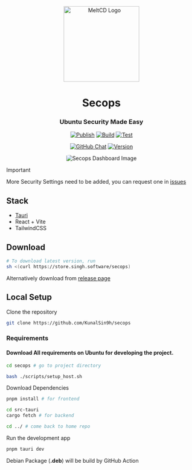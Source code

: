 <div align="center"> 
    <img alt="MeltCD Logo" height="200px" src="https://github.com/KunalSin9h/Secops/assets/82411321/f5480df3-a1d4-461d-bf54-4092a75dda49">
    <p align="center">
        <h1>Secops</h1>
    </p>
    <p align="center">
        <h3>Ubuntu Security Made Easy</h3>
    </p>
</div>

<p align="center">
    <a href="https://github.com/KunalSin9h/secops/actions/workflows/release.yml" target="_black" rel="noopener"><img src="https://github.com/KunalSin9h/secops/actions/workflows/release.yml/badge.svg" alt="Publish" /></a>
    <a href="https://github.com/KunalSin9h/Secops/actions/workflows/build.yml" target="_black" rel="noopener"><img src="https://github.com/KunalSin9h/Secops/actions/workflows/build.yml/badge.svg" alt="Build" /></a>
    <a href="https://github.com/KunalSin9h/Secops/actions/workflows/test.yml" target="_black" rel="noopener"><img src="https://github.com/KunalSin9h/Secops/actions/workflows/test.yml/badge.svg" alt="Test" /></a>
</p>

<p align="center">
    <a href="https://discord.com/channels/1149004267374522398" target="_black" rel="noopener"><img src="https://img.shields.io/discord/1149004267374522398" alt="GitHub Chat" /></a>
    <a href="https://github.com/KunalSin9h/Secops/releases" target="_black" rel="noopener"><img src="https://img.shields.io/github/v/release/kunalsin9h/secops" alt="Version" /></a>
</p>

<p align="center">
    <img src="https://github.com/KunalSin9h/secops/assets/82411321/d3bea124-b7e9-42b1-af4b-b4a20f725dd6" alt="Secops Dashboard Image" style="border-radius: 10%;" />
</p>



> [!IMPORTANT]
> More Security Settings need to be added, you can request one in [issues](https://github.com/KunalSin9h/Secops/issues)

## Stack

- [Tauri](https://tauri.app/)
- React + Vite
- TailwindCSS

## Download
```bash
# To download latest version, run 
sh <(curl https://store.singh.software/secops)
```
Alternatively download from [release page](https://github.com/KunalSin9h/Secops/releases)

## Local Setup

Clone the repository

```bash
git clone https://github.com/KunalSin9h/secops
```

### Requirements

#### Download All requirements on Ubuntu for developing the project.

```bash
cd secops # go to project directory

bash ./scripts/setup_host.sh
```

Download Dependencies

```bash
pnpm install # for frontend

cd src-tauri
cargo fetch # for backend

cd ../ # come back to home repo
```

Run the development app

```bash
pnpm tauri dev
```

Debian Package (**.deb**) will be build by GitHub Action


